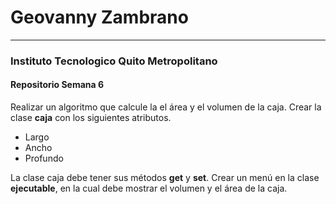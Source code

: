 # Geovanny Zambrano

------------


### Instituto Tecnologico Quito Metropolitano
#### Repositorio Semana 6

Realizar un algoritmo que calcule la el área y el volumen de la caja.
Crear la clase **caja** con los siguientes atributos.
- Largo
- Ancho
- Profundo

La clase caja debe tener sus métodos **get** y **set**.
Crear un menú en la clase **ejecutable**, en la cual debe mostrar el volumen y el área de la caja.
